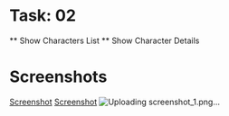 # Task: 02
** Show Characters List
** Show Character Details


# Screenshots

[Screenshot](https://github.com/pushpal018/CharacterApp/blob/master/screenshot/screenshot_1.png)
[Screenshot](https://github.com/pushpal018/CharacterApp/blob/master/screenshot/screenshot_1.png)
![Uploading screenshot_1.png…]()
